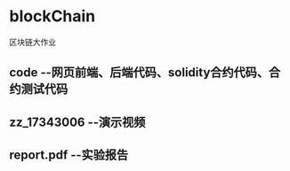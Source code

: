# blockChain
区块链大作业

## code         --网页前端、后端代码、solidity合约代码、合约测试代码

## zz_17343006  --演示视频

## report.pdf   --实验报告

